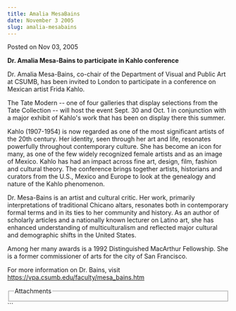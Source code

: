 ```yaml
---
title: Amalia MesaBains
date: November 3 2005
slug: amalia-mesabains
---
```


 
<span class="date">Posted on Nov 03, 2005 </span>
<p><strong>Dr. Amalia Mesa-Bains to participate in Kahlo conference</strong></p>
<p>
  Dr. Amalia Mesa-Bains, co-chair of the Department of Visual and Public Art at
  CSUMB, has been invited to London to participate in a conference on Mexican
  artist Frida Kahlo.
</p>
<p>
  The Tate Modern -- one of four galleries that display selections from the Tate
  Collection -- will host the event Sept. 30 and Oct. 1 in conjunction with a
  major exhibit of Kahlo&apos;s work that has been on display there this summer.
</p>
<p>
  Kahlo (1907-1954) is now regarded as one of the most significant artists of
  the 20th century. Her identity, seen through her art and life, resonates
  powerfully throughout contemporary culture. She has become an icon for many,
  as one of the few widely recognized female artists and as an image of Mexico.
  Kahlo has had an impact across fine art, design, film, fashion and cultural
  theory. The conference brings together artists, historians and curators from
  the U.S., Mexico and Europe to look at the genealogy and nature of the Kahlo
  phenomenon.
</p>
<p>
  Dr. Mesa-Bains is an artist and cultural critic. Her work, primarily
  interpretations of traditional Chicano altars, resonates both in contemporary
  formal terms and in its ties to her community and history. As an author of
  scholarly articles and a nationally known lecturer on Latino art, she has
  enhanced understanding of multiculturalism and reflected major cultural and
  demographic shifts in the United States.
</p>
<p>
  Among her many awards is a 1992 Distinguished MacArthur Fellowship. She is a
  former commissioner of arts for the city of San Francisco.
</p>
<p>
  For more information on Dr. Bains, visit
  <a href="https://vpa.csumb.edu/faculty/mesa_bains.htm" rel="nofollow"
    >https://vpa.csumb.edu/faculty/mesa_bains.htm</a
  >
</p>
<fieldset class="fieldgroup group-attachments">
  <legend>Attachments</legend>
  <div class="field field-type-emvideo field-field-attach-video">
    <div class="field-items">
      <div class="field-item odd">
        <div class="emvideo emvideo-video emvideo-" />
      </div>
    </div>
  </div>
</fieldset>
```
